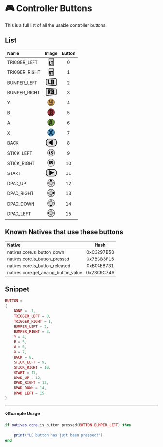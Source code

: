# 🎮 Controller Buttons

This is a full list of all the usable controller buttons.

## List
| Name | Image | Button |
| :----------- | :------: | :------: |
| TRIGGER_LEFT | ![LTRIGGER](../../assets/xbox_button_icons/B32aDhG.png) | 0 |
| TRIGGER_RIGHT | ![RTRIGGER](../../assets/xbox_button_icons/8fBZX5u.png) | 1 |
| BUMPER_LEFT | ![LB](../../assets/xbox_button_icons/cTjruGm.png) | 2 |
| BUMPER_RIGHT | ![RB](../../assets/xbox_button_icons/N6tGiDZ.png) | 3 |
| Y | ![Y](../../assets/xbox_button_icons/ymqhroT.png) | 4 |
| B | ![B](../../assets/xbox_button_icons/9qlEa0H.png) | 5 |
| A | ![A](../../assets/xbox_button_icons/0MgNhZs.png) | 6 |
| X | ![X](../../assets/xbox_button_icons/jMHzSOK.png) | 7 |
| BACK | ![BACK BUTTON](../../assets/xbox_button_icons/K8MY7XX.png) | 8 |
| STICK_LEFT | ![LSTICK](../../assets/xbox_button_icons/Tyv59XP.png) | 9 |
| STICK_RIGHT | ![RSTICK](../../assets/xbox_button_icons/y6XAou1.png) | 10 |
| START | ![START](../../assets/xbox_button_icons/9wTmr5n.png) | 11 |
| DPAD_UP | ![DPAD UP](../../assets/xbox_button_icons/g8GVkR6.png) | 12 |
| DPAD_RIGHT | ![DPAD RIGHT](../../assets/xbox_button_icons/EPioFjm.png) | 13 |
| DPAD_DOWN | ![DPAD DOWN](../../assets/xbox_button_icons/Zk4k6Jy.png) | 14 |
| DPAD_LEFT | ![DPAD LEFT](../../assets/xbox_button_icons/8KEeiDT.png) | 15 |

## Known Natives that use these buttons

| Native | Hash |
| :------------ | :------------: |
| natives.core.is_button_down | 0xC3297B50 |
| natives.core.is_button_pressed | 0x7BCB3F15 |
| natives.core.is_button_released | 0xB04EB731 |
| natives.core.get_analog_button_value | 0x23C9C74A |

## Snippet

```lua
BUTTON =
{
    NONE = -1,
    TRIGGER_LEFT = 0,
    TRIGGER_RIGHT = 1,
    BUMPER_LEFT = 2,
    BUMPER_RIGHT = 3,
    Y = 4,
    B = 5,
    A = 6,
    X = 7,
    BACK = 8,
    STICK_LEFT = 9,
    STICK_RIGHT = 10,
    START = 11,
    DPAD_UP = 12,
    DPAD_RIGHT = 13,
    DPAD_DOWN = 14,
    DPAD_LEFT = 15
}
```

---

#### 💡Example Usage

```lua
if natives.core.is_button_pressed(BUTTON.BUMPER_LEFT) then

    print("LB button has just been pressed!")
end
```